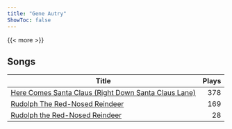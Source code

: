 ```yaml
---
title: "Gene Autry"
ShowToc: false
---
```


{{< more >}}

## Songs
Title | Plays 
----- | -----: 
[Here Comes Santa Claus (Right Down Santa Claus Lane)](/songs/here-comes-santa-claus-right-down-santa-claus-lane) | 378
[Rudolph The Red-Nosed Reindeer](/songs/rudolph-the-red-nosed-reindeer) | 169
[Rudolph the Red-Nosed Reindeer](/songs/rudolph-the-red-nosed-reindeer) | 28

